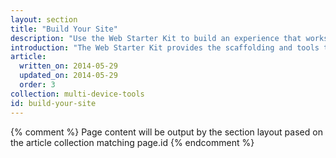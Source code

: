 ```yaml
---
layout: section
title: "Build Your Site"
description: "Use the Web Starter Kit to build an experience that works great across devices."
introduction: "The Web Starter Kit provides the scaffolding and tools that get you most of the way."
article:
  written_on: 2014-05-29
  updated_on: 2014-05-29
  order: 3
collection: multi-device-tools
id: build-your-site
---
```


{% comment %}
Page content will be output by the section layout pased on the article collection matching page.id
{% endcomment %}

